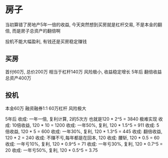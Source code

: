 # 房子

当初算错了房地产5年一倍的收益, 今天突然想到买房就是杠杆交易, 不是本金的翻倍, 而是房子总资产的翻倍啊

投机不能大幅盈利, 有钱还是买房稳定赚钱

## 买房

首付60万, 总价200万  相当于杠杆140万
风险极小, 收益稳定增长
5年后 翻倍收益 总资产400万

## 投机

本金60万  融资融券1:1 60万杠杆
风险极大

5年后
收成: 一年一倍, 复利计算, 2的5次方 也就是120 * 2^5 = 3840  极难实现
收成: 10倍收益, 120 * 10 = 1200
收成: 一年50%, 复利, 120 * 1.5^5 = 911
收成: 5倍收益, 120 * 5 = 600
收成: 一年30%, 复利, 120 * 1.3^5 = 445
收成: 翻倍收益, 120 * 2 = 240
收成: 不赚不亏,每年都是在回本, 120
收成: 腰斩, 120 * 0.5 = 60
收成: 一年亏10%, 复利, 120 * 0.9^5 = 71
收成: 一年亏30%, 复利, 120 * 0.7^5 = 20
收成: 一年亏50%, 复利, 120 * 0.5^5 = 3.75
